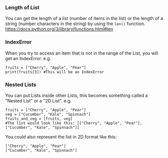 ### Length of List
You can get the length of a list (number of items in the list) or the length of a string (number characters in the string) by using the `len()` function. https://docs.python.org/3/library/functions.html#len

### IndexError
When you try to access an item that is not in the range of the List, you will get an IndexError. e.g.

```
fruits = ["Cherry", "Apple", "Pear"]
print(fruits[3]) #This will be an IndexError
```

### Nested Lists
You can put Lists inside other Lists, this becomes something called a "Nested List" or a "2D List". e.g.

```
fruits = ["Cherry", "Apple", "Pear"]
veg = ["Cucumber", "Kale", "Spinnach"]
fruits_and_veg = [fruits, veg]
#The list would look like this: [["Cherry", "Apple", "Pear"], ["Cucumber", "Kale", "Spinnach"]]
```
You could also represent the list in 2D format like this:
```
["Cherry", "Apple", "Pear"]
["Cucumber", "Kale", "Spinnach"]
```